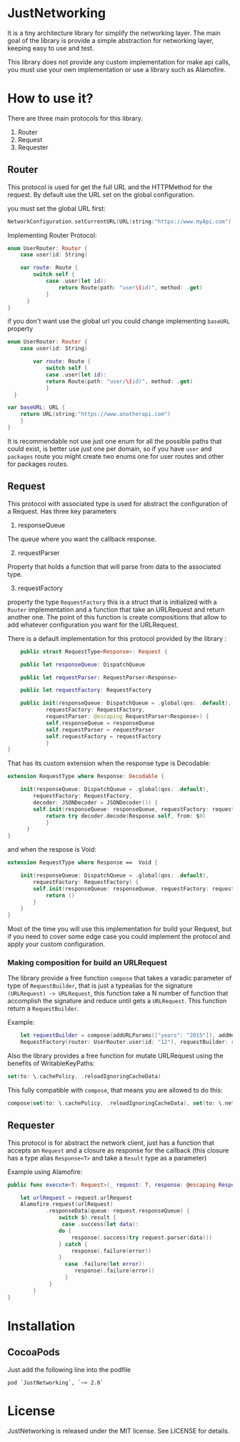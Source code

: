 # JustNetworking

It is a tiny architecture library for simplify the networking layer.  The main goal of the library is provide a simple abstraction for networking layer, keeping easy to use and test.

This library does not provide any custom implementation for make api calls, you must use your own implementation or use a library such as Alamofire.

How to use it?
======

There are three main protocols for this library.

1. Router 
2. Request 
3. Requester

Router
------

This protocol is used for get the full URL and the HTTPMethod for the request.  By default use the URL set on the global configuration.

you must set the global URL first:

```swift
NetworkConfiguration.setCurrentURL(URL(string:"https://www.myApi.com")!)
```

Implementing Router Protocol: 

```swift
enum UserRouter: Router {
    case user(id: String)

    var route: Route {
        switch self {
            case .user(let id):
                return Route(path: "user\(id)", method: .get)
            }
      }
}
```
if you don't want use the global url you could change implementing  `baseURL` property

```swift
enum UserRouter: Router {
    case user(id: String)

        var route: Route {
            switch self {
            case .user(let id):
            return Route(path: "user/\(id)", method: .get)
            }
  }

var baseURL: URL {
    return URL(string:"https://www.anotherapi.com")
    }
}
```
It is recommendable not use just one enum for all the possible paths that could exist, is better use just one per domain, so if you have `user` and  `packages` route you might create two enums one for user routes and other for packages routes. 

Request
------

This protocol with associated type is used for abstract  the configuration of a Request. Has three key parameters

1. responseQueue

The queue where you want the callback response.

2. requestParser

Property that holds a function that will parse from data to the associated type. 

3. requestFactory

property the type `RequestFactory` this is a struct that is initialized with a `Router` implementation and a function that take an URLRequest and return another one. The point of this function is create compositions that allow to add whatever configuration you want for the URLRequest.

There is a default implementation for this protocol provided by the library :

```swift
    public struct RequestType<Response>: Request {

    public let responseQueue: DispatchQueue

    public let requestParser: RequestParser<Response>

    public let requestFactory: RequestFactory

    public init(responseQueue: DispatchQueue = .global(qos: .default),
            requestFactory: RequestFactory,
            requestParser: @escaping RequestParser<Response>) {
            self.responseQueue = responseQueue
            self.requestParser = requestParser
            self.requestFactory = requestFactory
            }
}
```
That has its custom extension when the response type is Decodable:

``` swift
extension RequestType where Response: Decodable {

    init(responseQueue: DispatchQueue = .global(qos: .default),
        requestFactory: RequestFactory,
        decoder: JSONDecoder = JSONDecoder()) {
        self.init(responseQueue: responseQueue, requestFactory: requestFactory) {
            return try decoder.decode(Response.self, from: $0)
            }
      }
}
```
and when the respose is Void:
``` swift
extension RequestType where Response ==  Void {

    init(responseQueue: DispatchQueue = .global(qos: .default),
        requestFactory: RequestFactory) {
        self.init(responseQueue: responseQueue, requestFactory: requestFactory) {
            return ()
        }
    }
}
```


Most of the time you will use this implementation for build your Request, but if you need to cover some edge case you could implement the protocol and apply your custom configuration.


### Making composition for build an URLRequest

The library provide a free function `compose` that takes a varadic parameter of type of `RequestBuilder`, that is just a typealias for the signature `(URLRequest) -> URLRequest`, this function take a N number of function that accomplish the signature and reduce until gets a  `URLRequest`. This function return a `RequestBuilder`.


Example:

```swift
    let requestBuilder = compose(addURLParams(["years": "2015"]), addHeaders(["Authorization":"Bearer...."]))
    RequestFactory(router: UserRouter.user(id: "12"), requestBuilder: requestBuilder)
```

Also the library provides a free function for mutate URLRequest using the benefits of WritableKeyPaths:

```swift
set(to: \.cachePolicy, .reloadIgnoringCacheData)
```
This fully compatible with `compose`, that means you are allowed to do this:

```swift
compose(set(to: \.cachePolicy, .reloadIgnoringCacheData), set(to: \.networkServiceType, .background))
```

Requester
------

This protocol is for abstract the network client, just has a function that accepts an `Request`  and a closure as response for the callback (this closure has a type alias `Response<T>` and take a `Result` type as a parameter)

Example using Alamofire:

```swift      
public func execute<T: Request>(_ request: T, response: @escaping Response<T.Response>)  {

    let urlRequest = request.urlRequest
    Alamofire.request(urlRequest)
            .responseData(queue: request.responseQueue) {
                switch $0.result {
                 case .success(let data):
                do {
                    response(.success(try request.parser(data)))
                } catch {
                    response(.failure(error))
                }
                  case .failure(let error):
                     response(.failure(error))
                  }
             }
        }
}
```

Installation
======

## CocoaPods

Just add the following line into the podfile
```
pod `JustNetworking`, `~> 2.0`
```

License
======

JustNetworking is released under the MIT license. See LICENSE for details.

